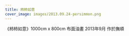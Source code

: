 ```yaml
---
title: 柿柿如意
cover_image: images/2013.09.24-persimmon.png
---
```


《柿柿如意》1000cm x 800cm 布面油畫 2013年9月 作於撫順
